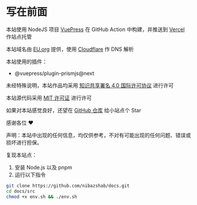 # 写在前面

本站使用 NodeJS 项目 [VuePress](https://v2.vuepress.vuejs.org) 在 GitHub Action 中构建，并推送到 [Vercel](https://vercel.com) 作站点托管

本站域名由 [EU.org](https://nic.eu.org) 提供，使用 [Cloudflare](https://www.cloudflare.com) 作 DNS 解析

本站使用的插件：

- @vuepress/plugin-prismjs@next

未经特殊说明，本站作品均采用 [知识共享署名 4.0 国际许可协议](https://creativecommons.org/licenses/by/4.0) 进行许可

本站源代码采用 [MIT 许可证](https://github.com/nibazshab/docs/blob/main/LICENSE) 进行许可

如果对本站感觉良好，还望在 [GitHub 仓库](https://github.com/nibazshab/docs) 给小站点个 Star

感谢各位 :heart:

声明：本站中出现的任何信息，均仅供参考，不对有可能出现的任何问题、错误或损坏进行担保。

复现本站点：

1. 安装 Node.js 以及 pnpm
2. 运行以下指令

```sh
git clone https://github.com/nibazshab/docs.git
cd docs/src
chmod +x env.sh && ./env.sh
```
